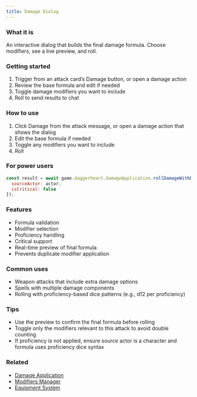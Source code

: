 ```yaml
---
title: Damage Dialog
---
```


### What it is
An interactive dialog that builds the final damage formula. Choose modifiers, see a live preview, and roll.

### Getting started
1) Trigger from an attack card’s Damage button, or open a damage action
2) Review the base formula and edit if needed
3) Toggle damage modifiers you want to include
4) Roll to send results to chat

### How to use
1) Click Damage from the attack message, or open a damage action that shows the dialog
2) Edit the base formula if needed
3) Toggle any modifiers you want to include
4) Roll

### For power users
```javascript
const result = await game.daggerheart.damageApplication.rollDamageWithDialog('d12+2', {
  sourceActor: actor,
  isCritical: false
});
```

### Features
- Formula validation
- Modifier selection
- Proficiency handling
- Critical support
- Real-time preview of final formula
- Prevents duplicate modifier application

### Common uses
- Weapon attacks that include extra damage options
- Spells with multiple damage components
- Rolling with proficiency-based dice patterns (e.g., d12 per proficiency)

### Tips
- Use the preview to confirm the final formula before rolling
- Toggle only the modifiers relevant to this attack to avoid double counting
- If proficiency is not applied, ensure source actor is a character and formula uses proficiency dice syntax

### Related
- [Damage Application](./damage-application.md)
- [Modifiers Manager](../../mechanics/modifiers-manager.md)
- [Equipment System](../../mechanics/equipment-system.md)

